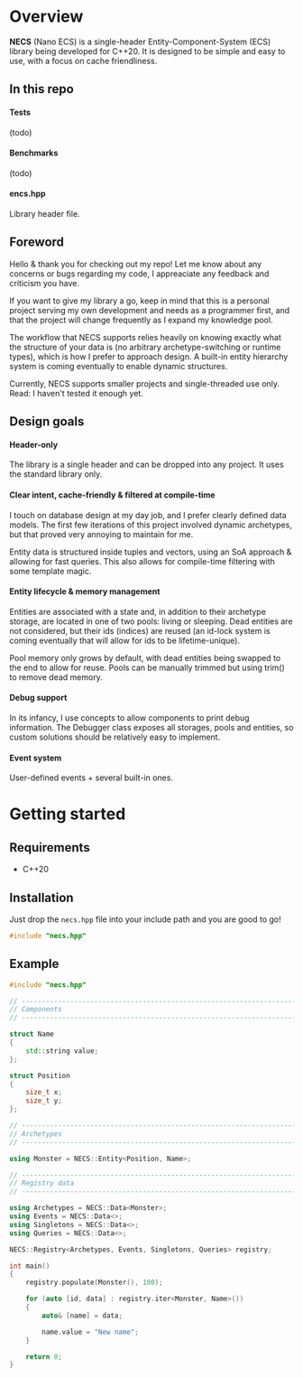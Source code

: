 # Overview

**NECS** (Nano ECS) is a single-header Entity-Component-System (ECS) library being developed for C++20. It is designed to be simple and easy to use, with a focus on cache friendliness.

## In this repo

#### Tests

(todo)

#### Benchmarks

(todo)

#### encs.hpp

Library header file.

## Foreword

Hello & thank you for checking out my repo! Let me know about any concerns or bugs regarding my code, I appreaciate any feedback and criticism you have.

If you want to give my library a go, keep in mind that this is a personal project serving my own development and needs as a programmer first, and that the project will change frequently as I expand my knowledge pool.

The workflow that NECS supports relies heavily on knowing exactly what the structure of your data is (no arbitrary archetype-switching or runtime types), which is how I prefer to approach design. A built-in entity hierarchy system is coming eventually to enable dynamic structures.

Currently, NECS supports smaller projects and single-threaded use only. Read: I haven't tested it enough yet.

## Design goals

#### Header-only

The library is a single header and can be dropped into any project. It uses the standard library only.

#### Clear intent, cache-friendly & filtered at compile-time

I touch on database design at my day job, and I prefer clearly defined data models. The first few iterations of this project involved dynamic archetypes, but that proved very annoying to maintain for me.

Entity data is structured inside tuples and vectors, using an SoA approach & allowing for fast queries. This also allows for compile-time filtering with some template magic.

#### Entity lifecycle & memory management

Entities are associated with a state and, in addition to their archetype storage, are located in one of two pools: living or sleeping. Dead entities are not considered, but their ids (indices) are reused (an id-lock system is coming eventually that will allow for ids to be lifetime-unique).

Pool memory only grows by default, with dead entities being swapped to the end to allow for reuse. Pools can be manually trimmed but using trim() to remove dead memory.

#### Debug support

In its infancy, I use concepts to allow components to print debug information. The Debugger class exposes all storages, pools and entities, so custom solutions should be relatively easy to implement.

#### Event system

User-defined events + several built-in ones.

# Getting started

## Requirements

- C++20

## Installation

Just drop the `necs.hpp` file into your include path and you are good to go!

```cpp
#include "necs.hpp"
```

## Example

```cpp
#include "necs.hpp"

// ----------------------------------------------------------------------------
// Components
// ----------------------------------------------------------------------------

struct Name
{
    std::string value;
};

struct Position
{
    size_t x;
    size_t y;
};

// ----------------------------------------------------------------------------
// Archetypes
// ----------------------------------------------------------------------------

using Monster = NECS::Entity<Position, Name>;

// ----------------------------------------------------------------------------
// Registry data
// ----------------------------------------------------------------------------

using Archetypes = NECS::Data<Monster>;
using Events = NECS::Data<>;
using Singletons = NECS::Data<>;
using Queries = NECS::Data<>;

NECS::Registry<Archetypes, Events, Singletons, Queries> registry;

int main()
{
    registry.populate(Monster(), 100);

    for (auto [id, data] : registry.iter<Monster, Name>())
    {
        auto& [name] = data;

        name.value = "New name";
    }

    return 0;
}
```


